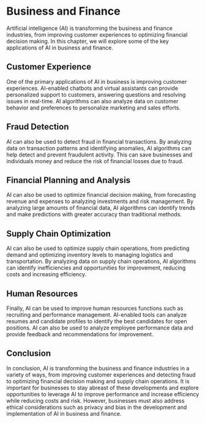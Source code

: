 Business and Finance
===================================================

Artificial intelligence (AI) is transforming the business and finance industries, from improving customer experiences to optimizing financial decision making. In this chapter, we will explore some of the key applications of AI in business and finance.

Customer Experience
-------------------

One of the primary applications of AI in business is improving customer experiences. AI-enabled chatbots and virtual assistants can provide personalized support to customers, answering questions and resolving issues in real-time. AI algorithms can also analyze data on customer behavior and preferences to personalize marketing and sales efforts.

Fraud Detection
---------------

AI can also be used to detect fraud in financial transactions. By analyzing data on transaction patterns and identifying anomalies, AI algorithms can help detect and prevent fraudulent activity. This can save businesses and individuals money and reduce the risk of financial losses due to fraud.

Financial Planning and Analysis
-------------------------------

AI can also be used to optimize financial decision making, from forecasting revenue and expenses to analyzing investments and risk management. By analyzing large amounts of financial data, AI algorithms can identify trends and make predictions with greater accuracy than traditional methods.

Supply Chain Optimization
-------------------------

AI can also be used to optimize supply chain operations, from predicting demand and optimizing inventory levels to managing logistics and transportation. By analyzing data on supply chain operations, AI algorithms can identify inefficiencies and opportunities for improvement, reducing costs and increasing efficiency.

Human Resources
---------------

Finally, AI can be used to improve human resources functions such as recruiting and performance management. AI-enabled tools can analyze resumes and candidate profiles to identify the best candidates for open positions. AI can also be used to analyze employee performance data and provide feedback and recommendations for improvement.

Conclusion
----------

In conclusion, AI is transforming the business and finance industries in a variety of ways, from improving customer experiences and detecting fraud to optimizing financial decision making and supply chain operations. It is important for businesses to stay abreast of these developments and explore opportunities to leverage AI to improve performance and increase efficiency while reducing costs and risk. However, businesses must also address ethical considerations such as privacy and bias in the development and implementation of AI in business and finance.
